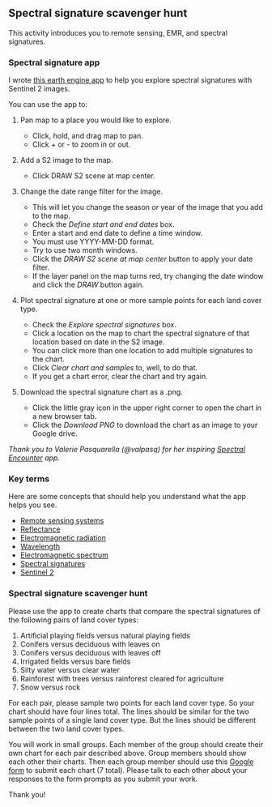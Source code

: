 ## Spectral signature scavenger hunt    

This activity introduces you to remote sensing, EMR, and spectral signatures.  

### Spectral signature app   

I wrote [this earth engine app](https://jhowarth.users.earthengine.app/view/spectral-signatures) to help you explore spectral signatures with Sentinel 2 images.    

You can use the app to:   

1. Pan map to a place you would like to explore.  

    - Click, hold, and drag map to pan.  
    - Click + or - to zoom in or out.  


2. Add a S2 image to the map.

    - Click DRAW S2 scene at map center.  


3. Change the date range filter for the image.  

    - This will let you change the season or year of the image that you add to the map.  
    - Check the _Define start and end dates_ box.  
    - Enter a start and end date to define a time window.   
    - You must use YYYY-MM-DD format.
    - Try to use two month windows.  
    - Click the _DRAW S2 scene at map center_ button to apply your date filter.
    - If the layer panel on the map turns red, try changing the date window and click the _DRAW_ button again.  


4. Plot spectral signature at one or more sample points for each land cover type.  

    - Check the _Explore spectral signatures_ box.  
    - Click a location on the map to chart the spectral signature of that location based on date in the S2 image.  
    - You can click more than one location to add multiple signatures to the chart.  
    - Click _Clear chart and samples_ to, well, to do that.  
    - If you get a chart error, clear the chart and try again.  


5. Download the spectral signature chart as a .png.        

    - Click the little gray icon in the upper right corner to open the chart in a new browser tab.  
    - Click the _Download PNG_ to download the chart as an image to your Google drive.  

_Thank you to Valerie Pasquarella (@valpasq) for her inspiring [Spectral Encounter](https://medium.com/geospatial-processing-at-scale/exploring-optical-imagery-a-spectral-encounter-996cd3f0b591) app._


### Key terms

Here are some concepts that should help you understand what the app helps you see.   

- [Remote sensing systems](../glossary.md#remote-sensing-systems)    
- [Reflectance](../glossary.md#reflectance)   
- [Electromagnetic radiation](../glossary.md#electromagnetic-radiation-EMR)    
- [Wavelength](../glossary.md#wavelength)
- [Electromagnetic spectrum](../glossary.md#electromagnetic-spectrum)  
- [Spectral signatures](../glossary.md#spectral-signatures)
- [Sentinel 2](../glossary.md#sentinel-2)  

### Spectral signature scavenger hunt      

Please use the app to create charts that compare the spectral signatures of the following pairs of land cover types:  

1. Artificial playing fields versus natural playing fields
2. Conifers versus deciduous with leaves on  
3. Conifers versus deciduous with leaves off
4. Irrigated fields versus bare fields  
5. Silty water versus clear water  
6. Rainforest with trees versus rainforest cleared for agriculture  
7. Snow versus rock  

For each pair, please sample two points for each land cover type. So your chart should have four lines total. The lines should be similar for the two sample points of a single land cover type. But the lines should be different between the two land cover types.  

You will work in small groups. Each member of the group should create their own chart for each pair described above. Group members should show each other their charts. Then each group member should use this [Google form](https://forms.gle/QYYzrARLgsLnkpey5) to submit each chart (7 total). Please talk to each other about your responses to the form prompts as you submit your work.   

Thank you!    
